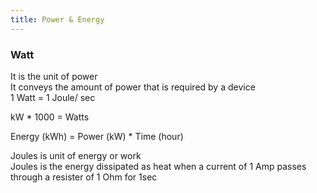 ```yaml
---
title: Power & Energy
---
```


### Watt

It is the unit of power  
It conveys the amount of power that is required by a device  
1 Watt = 1 Joule/ sec

kW * 1000 = Watts

Energy (kWh) = Power (kW) * Time (hour)

Joules is unit of energy or work  
Joules is the energy dissipated as heat when a current of 1 Amp passes through a resister of 1 Ohm for 1sec